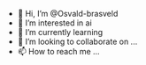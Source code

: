 - 👋 Hi, I’m @Osvald-brasveld
- 👀 I’m interested in ai
- 🌱 I’m currently learning 
- 💞️ I’m looking to collaborate on ...
- 📫 How to reach me ...

<!---
Osvald-brasveld/Osvald-brasveld is a ✨ special ✨ repository because its `README.md` (this file) appears on your GitHub profile.
You can click the Preview link to take a look at your changes.
--->

